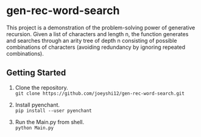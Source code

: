 # gen-rec-word-search

This project is a demonstration of the problem-solving power of generative recursion. Given a list of characters and 
length n, the function generates and searches through an arity tree of depth n consisting of possible combinations of 
characters (avoiding redundancy by ignoring repeated combinations). 

## Getting Started

1. Clone the repository. \
```git clone https://github.com/joeyshi12/gen-rec-word-search.git```

2. Install pyenchant. \
```pip install --user pyenchant```

3. Run the Main.py from shell. \
```python Main.py```
